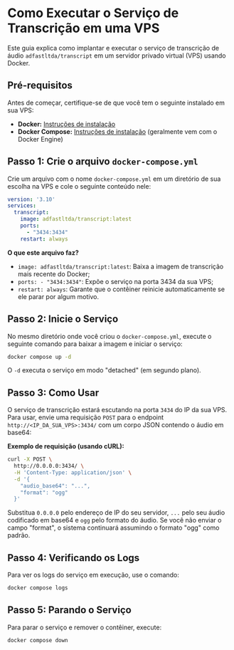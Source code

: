 # Como Executar o Serviço de Transcrição em uma VPS

Este guia explica como implantar e executar o serviço de transcrição de áudio `adfastltda/transcript` em um servidor privado virtual (VPS) usando Docker.

## Pré-requisitos

Antes de começar, certifique-se de que você tem o seguinte instalado em sua VPS:

*   **Docker:** [Instruções de instalação](https://docs.docker.com/engine/install/)
*   **Docker Compose:** [Instruções de instalação](https://docs.docker.com/compose/install/) (geralmente vem com o Docker Engine)

## Passo 1: Crie o arquivo `docker-compose.yml`

Crie um arquivo com o nome `docker-compose.yml` em um diretório de sua escolha na VPS e cole o seguinte conteúdo nele:

```yaml
version: '3.10'
services:
  transcript:
    image: adfastltda/transcript:latest
    ports:
      - "3434:3434"
    restart: always
```

**O que este arquivo faz?**
*   `image: adfastltda/transcript:latest`: Baixa a imagem de transcrição mais recente do Docker;
*   `ports: - "3434:3434"`: Expõe o serviço na porta 3434 da sua VPS;
*   `restart: always`: Garante que o contêiner reinicie automaticamente se ele parar por algum motivo.

## Passo 2: Inicie o Serviço

No mesmo diretório onde você criou o `docker-compose.yml`, execute o seguinte comando para baixar a imagem e iniciar o serviço:

```bash
docker compose up -d
```

O `-d` executa o serviço em modo "detached" (em segundo plano).

## Passo 3: Como Usar

O serviço de transcrição estará escutando na porta `3434` do IP da sua VPS. Para usar, envie uma requisição `POST` para o endpoint `http://<IP_DA_SUA_VPS>:3434/` com um corpo JSON contendo o áudio em base64:

**Exemplo de requisição (usando cURL):**
```bash
curl -X POST \
  http://0.0.0.0:3434/ \
  -H 'Content-Type: application/json' \
  -d '{
    "audio_base64": "...",
    "format": "ogg"
  }'
```
Substitua `0.0.0.0` pelo endereço de IP do seu servidor, `...` pelo seu áudio codificado em base64 e `ogg` pelo formato do áudio. Se você não enviar o campo "format", o sistema continuará assumindo o formato "ogg" como padrão.

## Passo 4: Verificando os Logs

Para ver os logs do serviço em execução, use o comando:
```bash
docker compose logs
```

## Passo 5: Parando o Serviço

Para parar o serviço e remover o contêiner, execute:
```bash
docker compose down
```
